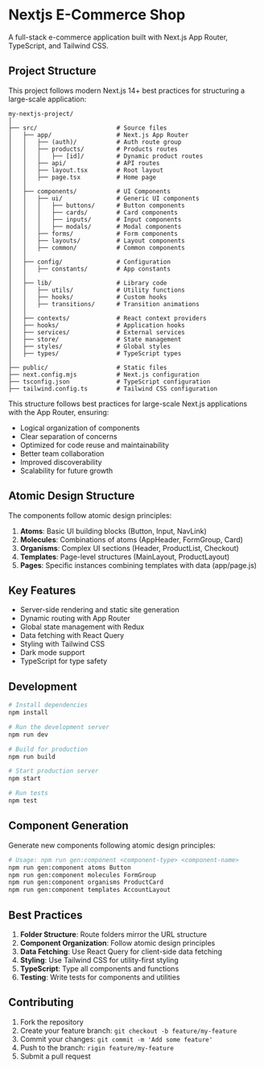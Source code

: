 # Nextjs E-Commerce Shop

A full-stack e-commerce application built with Next.js App Router, TypeScript, and Tailwind CSS.

## Project Structure

This project follows modern Next.js 14+ best practices for structuring a large-scale application:

```
my-nextjs-project/
│
├── src/                      # Source files
│   ├── app/                  # Next.js App Router
│   │   ├── (auth)/           # Auth route group
│   │   ├── products/         # Products routes
│   │   │   ├── [id]/         # Dynamic product routes
│   │   ├── api/              # API routes
│   │   ├── layout.tsx        # Root layout
│   │   ├── page.tsx          # Home page
│   │
│   ├── components/           # UI Components
│   │   ├── ui/               # Generic UI components
│   │   │   ├── buttons/      # Button components
│   │   │   ├── cards/        # Card components
│   │   │   ├── inputs/       # Input components
│   │   │   ├── modals/       # Modal components
│   │   ├── forms/            # Form components
│   │   ├── layouts/          # Layout components
│   │   ├── common/           # Common components
│   │
│   ├── config/               # Configuration
│   │   ├── constants/        # App constants
│   │
│   ├── lib/                  # Library code
│   │   ├── utils/            # Utility functions
│   │   ├── hooks/            # Custom hooks
│   │   ├── transitions/      # Transition animations
│   │
│   ├── contexts/             # React context providers
│   ├── hooks/                # Application hooks
│   ├── services/             # External services
│   ├── store/                # State management
│   ├── styles/               # Global styles
│   ├── types/                # TypeScript types
│
├── public/                   # Static files
├── next.config.mjs           # Next.js configuration
├── tsconfig.json             # TypeScript configuration
├── tailwind.config.ts        # Tailwind CSS configuration
```

This structure follows best practices for large-scale Next.js applications with the App Router, ensuring:

- Logical organization of components
- Clear separation of concerns
- Optimized for code reuse and maintainability
- Better team collaboration
- Improved discoverability
- Scalability for future growth

## Atomic Design Structure

The components follow atomic design principles:

1. **Atoms**: Basic UI building blocks (Button, Input, NavLink)
2. **Molecules**: Combinations of atoms (AppHeader, FormGroup, Card)
3. **Organisms**: Complex UI sections (Header, ProductList, Checkout)
4. **Templates**: Page-level structures (MainLayout, ProductLayout)
5. **Pages**: Specific instances combining templates with data (app/page.js)

## Key Features

- Server-side rendering and static site generation
- Dynamic routing with App Router
- Global state management with Redux
- Data fetching with React Query
- Styling with Tailwind CSS
- Dark mode support
- TypeScript for type safety

## Development

```bash
# Install dependencies
npm install

# Run the development server
npm run dev

# Build for production
npm run build

# Start production server
npm start

# Run tests
npm test
```

## Component Generation

Generate new components following atomic design principles:

```bash
# Usage: npm run gen:component <component-type> <component-name>
npm run gen:component atoms Button
npm run gen:component molecules FormGroup
npm run gen:component organisms ProductCard
npm run gen:component templates AccountLayout
```

## Best Practices

1. **Folder Structure**: Route folders mirror the URL structure
2. **Component Organization**: Follow atomic design principles
3. **Data Fetching**: Use React Query for client-side data fetching
4. **Styling**: Use Tailwind CSS for utility-first styling
5. **TypeScript**: Type all components and functions
6. **Testing**: Write tests for components and utilities

## Contributing

1. Fork the repository
2. Create your feature branch: `git checkout -b feature/my-feature`
3. Commit your changes: `git commit -m 'Add some feature'`
4. Push to the branch: `rigin feature/my-feature`
5. Submit a pull request
